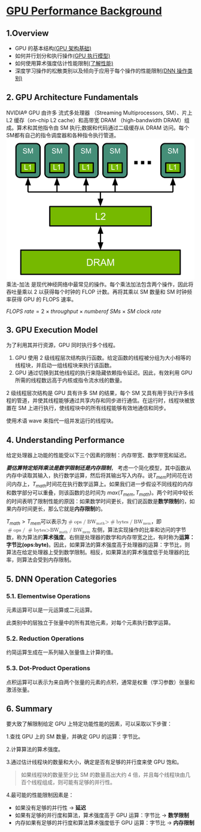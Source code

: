 # [GPU Performance Background](https://docs.nvidia.com/deeplearning/performance/dl-performance-gpu-background/index.html) #
## 1.Overview ##
- GPU 的基本结构[(GPU 架构基础)](#2-gpu-architecture-fundamentals)
- 如何并行划分和执行操作[(GPU 执行模型)](#3-gpu-execution-model)
- 如何使用算术强度估计性能限制[(了解性能)](#4-understanding-performance)
- 深度学习操作的松散类别以及倾向于应用于每个操作的性能限制[(DNN 操作类别)](#5-dnn-operation-categories)
## 2. GPU Architecture Fundamentals ##
NVIDIA® GPU 由许多 流式多处理器 （Streaming Multiprocessors, SM）、片上 L2 缓存（on-chip L2 cache）和高带宽 DRAM （high-bandwidth DRAM）组成。算术和其他指令由 SM 执行;数据和代码通过二级缓存从 DRAM 访问。每个SM都有自己的指令调度器和各种指令执行管道。
![simpleGPUArch](simple-GPU-arch.svg)
乘法-加法 是现代神经网络中最常见的操作。每个乘法加法包含两个操作，因此将吞吐量乘以 2 以获得每个时钟的 FLOP 计数。再将其乘以 SM 数量和 SM 时钟频率获得 GPU 的 FLOPS 速率。

$FLOPS\ rate = 2\ ×\ throughput\ ×\ number of\ SMs\ ×\ SM\ clock\ rate$

## 3. GPU Execution Model ##
为了利用其并行资源，GPU 同时执行多个线程。
1. GPU 使用 2 级线程层次结构执行函数。给定函数的线程被分组为大小相等的线程块，并启动一组线程块来执行该函数。
2. GPU 通过切换到其他线程的执行来隐藏依赖指令延迟。因此，有效利用 GPU 所需的线程数远高于内核或指令流水线的数量。

2 级线程层次结构是 GPU 具有许多 SM 的结果，每个 SM 又具有用于执行许多线程的管道，并使其线程能够通过共享内存和同步进行通信。在运行时，线程块被放置在 SM 上进行执行，使线程块中的所有线程能够有效地通信和同步。

使用术语 wave 来指代一组并发运行的线程块。
## 4. Understanding Performance ##
给定处理器上功能的性能受以下三个因素的限制：内存带宽、数学带宽和延迟。

***要估算特定矩阵乘法是数学限制还是内存限制***，
考虑一个简化模型，其中函数从内存中读取其输入，执行数学运算，然后将其输出写入内存。说$T_{mem}$时间花在访问内存上，$T_{math}$时间花在执行数学运算上。如果我们进一步假设不同线程的内存和数学部分可以重叠，则该函数的总时间为 $max(T_{mem},T_{math})$。两个时间中较长的时间表明了限制性能的原因：如果数学时间更长，我们说函数是**数学限制**的，如果内存时间更长，那么它就是**内存限制**的。

$T_{math}>T_{mem}$可以表示为<math xmlns="http://www.w3.org/1998/Math/MathML"> <mrow> <mo> # </mo> <mi> ops </mi> <mtext fontfamily="Times New Roman"> </mtext> <mo> / </mo> <mtext fontfamily="Times New Roman"> </mtext> <msub> <mi> BW </mi> <mi> math </mi> </msub> <mtext fontfamily="Times New Roman"> </mtext> <mi> &gt; </mi> <mtext fontfamily="Times New Roman"> </mtext> <mo> # </mo> <mi> bytes </mi> <mtext fontfamily="Times New Roman"> </mtext> <mo> / </mo> <mtext fontfamily="Times New Roman"> </mtext> <msub> <mi> BW </mi> <mi> mem </mi> </msub> </mrow> </math>，即<math xmlns="http://www.w3.org/1998/Math/MathML"> <mrow> <mo> # </mo> <mi> ops </mi> <mtext fontfamily="Times New Roman"> </mtext> <mo> / </mo> <mtext fontfamily="Times New Roman"> </mtext> <mo> # </mo> <mi> bytes </mi> <mtext fontfamily="Times New Roman"> </mtext> <mi> &gt; </mi> <mtext fontfamily="Times New Roman"> </mtext> <msub> <mi> BW </mi> <mi> math </mi> </msub> <mtext fontfamily="Times New Roman"> </mtext> <mo> / </mo> <mtext fontfamily="Times New Roman"> </mtext> <msub> <mi> BW </mi> <mi> mem </mi> </msub> </mrow> </math>
左侧，算法实现操作的比率和访问的字节数，称为算法的**算术强度**。右侧是处理器的数学和内存带宽之比，有时称为**运算：字节比(ops:byte)**。因此，如果算法的算术强度高于处理器的运算：字节比，则算法在给定处理器上受到数学限制。相反，如果算法的算术强度低于处理器的比率，则算法会受到内存限制。
## 5. DNN Operation Categories ##

### 5.1. Elementwise Operations ###
元素运算可以是一元运算或二元运算。

此类别中的层独立于张量中的所有其他元素，对每个元素执行数学运算。
### 5.2. Reduction Operations ###
约简运算生成在一系列输入张量值上计算的值。

### 5.3. Dot-Product Operations ###
点积运算可以表示为来自两个张量的元素的点积，通常是权重（学习参数）张量和激活张量。
## 6. Summary ##
要大致了解限制给定 GPU 上特定功能性能的因素，可以采取以下步骤：

1.查找 GPU 上的 SM 数量，并确定 GPU 的运算：字节比。

2.计算算法的算术强度。

3.通过估计线程块的数量和大小，确定是否有足够的并行度来使 GPU 饱和。
>如果线程块的数量至少比 SM 的数量高出大约 4 倍，并且每个线程块由几百个线程组成，则可能有足够的并行性。

4.最可能的性能限制因素是：
- 如果没有足够的并行性 -> **延迟**
- 如果有足够的并行度和算法，算术强度高于 GPU 运算：字节比 -> **数学限制**
- 内存如果有足够的并行度和算法算术强度低于 GPU 运算：字节比 -> **内存限制**